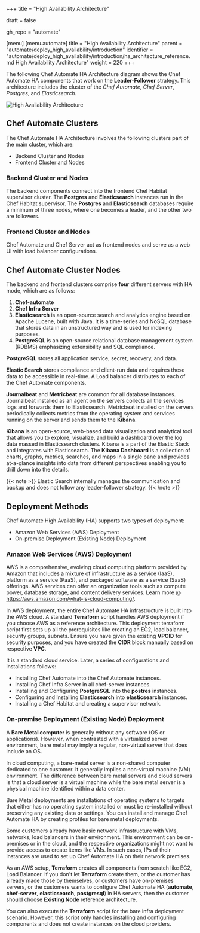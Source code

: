 +++
title = "High Availability Architecture"

draft = false

gh_repo = "automate"

[menu]
  [menu.automate]
    title = "High Availability Architecture"
    parent = "automate/deploy_high_availability/introduction"
    identifier = "automate/deploy_high_availability/introduction/ha_architecture_reference.md High Availability Architecture"
    weight = 220
+++

The following Chef Automate HA Architecture diagram shows the Chef Automate HA components that work on the **Leader-Follower** strategy. This architecture includes the cluster of the _Chef Automate_, _Chef Server_, _Postgres_, and _Elasticsearch_.

![High Availability Architecture](/images/automate/ha_architecture.png)

## Chef Automate Clusters

The Chef Automate HA Architecture involves the following clusters part of the main cluster, which are:

- Backend Cluster and Nodes
- Frontend Cluster and Nodes

### Backend Cluster and Nodes

The backend components connect into the frontend Chef Habitat supervisor cluster. The **Postgres** and **Elasticsearch** instances run in the Chef Habitat supervisor. The **Postgres** and **Elasticsearch** databases require a minimum of three nodes, where one becomes a leader, and the other two are followers.

### Frontend Cluster and Nodes

Chef Automate and Chef Server act as frontend nodes and serve as a web UI with load balancer configurations.

## Chef Automate Cluster Nodes

The backend and frontend clusters comprise **four** different servers with HA mode, which are as follows:

1. **Chef-automate**
2. **Chef Infra Server**
3. **Elasticsearch** is an open-source search and analytics engine based on Apache Lucene, built with Java. It is a time-series and NoSQL database that stores data in an unstructured way and is used for indexing purposes.
4. **PostgreSQL** is an open-source relational database management system (RDBMS) emphasizing extensibility and SQL compliance.

<!-- ! -- These four components reside in a VPC under one network in AWS. Every node sits on a specific machine irrespective of a database. Single database for all three nodes of Chef Automate. -->

**PostgreSQL** stores all application service, secret, recovery, and data. 

**Elastic Search** stores compliance and client-run data and requires these data to be accessible in real-time. A Load balancer distributes to each of the Chef Automate components.

**Journalbeat** and **Metricbeat** are common for all database instances. Journalbeat installed as an agent on the servers collects all the services logs and forwards them to Elasticsearch. Metricbeat installed on the servers periodically collects metrics from the operating system and services running on the server and sends them to the **Kibana**.

**Kibana** is an open-source, web-based data visualization and analytical tool that allows you to explore, visualize, and build a dashboard over the log data massed in Elasticsearch clusters. Kibana is a part of the Elastic Stack and integrates with Elasticsearch. The **Kibana Dashboard** is a collection of charts, graphs, metrics, searches, and maps in a single pane and provides at-a-glance insights into data from different perspectives enabling you to drill down into the details.

{{< note >}}
Elastic Search internally manages the communication and backup and does not follow any leader-follower strategy.
{{< /note >}}

## Deployment Methods

Chef Automate High Availability (HA) supports two types of deployment:

- Amazon Web Services (AWS) Deployment
- On-premise Deployment (Existing Node) Deployment

### Amazon Web Services (AWS) Deployment

AWS is a comprehensive, evolving cloud computing platform provided by Amazon that includes a mixture of infrastructure as a service (IaaS), platform as a service (PaaS), and packaged software as a service (SaaS) offerings. AWS services can offer an organization tools such as compute power, database storage, and content delivery services. Learn more @ <https://aws.amazon.com/what-is-cloud-computing/>.

In AWS deployment, the entire Chef Automate HA infrastructure is built into the AWS cloud. A standard **Terraform** script handles AWS deployment if you choose AWS as a reference architecture. This deployment terraform script first sets up all the prerequisites like creating an EC2, load balancer, security groups, subnets. Ensure you have given the existing **VPCID** for security purposes, and you have created the **CIDR** block manually based on respective **VPC**.

It is a standard cloud service. Later, a series of configurations and installations follows:

- Installing Chef Automate into the Chef Automate instances.
- Installing Chef Infra Server in all chef-server instances.
- Installing and Configuring **PostgreSQL** into the **postres** instances.
- Configuring and Installing **Elasticsearch** into **elasticsearch** instances.
- Installing a Chef Habitat and creating a supervisor network.

### On-premise Deployment (Existing Node) Deployment

A **Bare Metal computer** is generally without any software (OS or applications). However, when contrasted with a virtualized server environment, bare metal may imply a regular, non-virtual server that does include an OS.

In cloud computing, a bare-metal server is a non-shared computer dedicated to one customer. It generally implies a non-virtual machine (VM) environment. The difference between bare metal servers and cloud servers is that a cloud server is a virtual machine while the bare metal server is a physical machine identified within a data center.

Bare Metal deployments are installations of operating systems to targets that either has no operating system installed or must be re-installed without preserving any existing data or settings. You can install and manage Chef Automate HA by creating profiles for bare metal deployments.

Some customers already have basic network infrastructure with VMs, networks, load balancers in their environment. This environment can be on-premises or in the cloud, and the respective organizations might not want to provide access to create items like VMs. In such cases, IPs of their instances are used to set up Chef Automate HA on their network premises.

As an AWS setup, **Terraform** creates all components from scratch like EC2, Load Balancer. If you don't let **Terraform** create them, or the customer has already made those by themselves, or customers have on-premises servers, or the customers wants to configure Chef Automate HA (**automate**, **chef-server**, **elasticsearch**, **postgresql**) in HA servers, then the customer should choose **Existing Node** reference architecture.

You can also execute the **Terraform** script for the bare infra deployment scenario. However, this script only handles installing and configuring components and does not create instances on the cloud providers.
